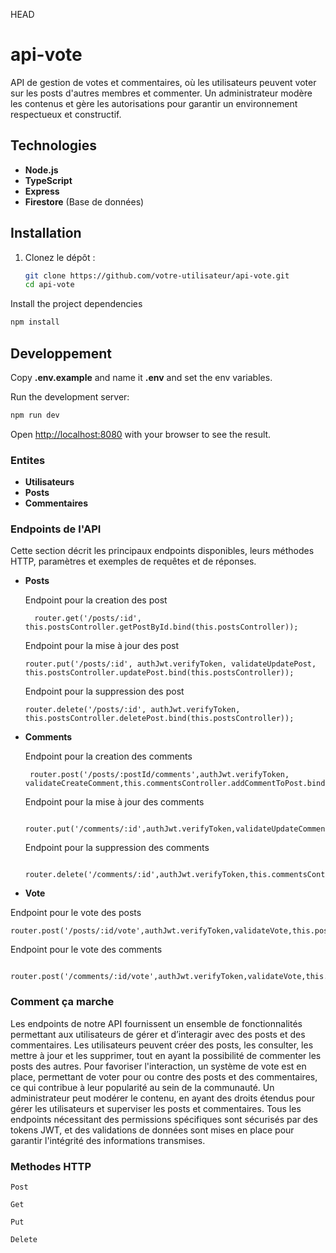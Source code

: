  HEAD
# api-vote
API de gestion de votes et commentaires, où les utilisateurs peuvent voter sur les posts d'autres membres et commenter. Un administrateur modère les contenus et gère les autorisations pour garantir un environnement respectueux et constructif.

## Technologies

- **Node.js**
- **TypeScript**
- **Express**
- **Firestore** (Base de données)

## Installation


1. Clonez le dépôt :
   ```bash
   git clone https://github.com/votre-utilisateur/api-vote.git
   cd api-vote
   ```
   
Install the project dependencies

```bash
npm install
```

## Developpement

Copy **.env.example** and name it **.env** and set the env variables.

Run the development server:

```bash
npm run dev
```

Open [http://localhost:8080](http://localhost:8080) with your browser to see the result.


### Entites

- **Utilisateurs**
- **Posts**
- **Commentaires**

 ### Endpoints de l'API

Cette section décrit les principaux endpoints disponibles, leurs méthodes HTTP, paramètres et exemples de requêtes et de réponses.

- **Posts**
  
  Endpoint pour la creation des post
  ```
    router.get('/posts/:id', this.postsController.getPostById.bind(this.postsController));
  ```
  Endpoint pour la mise à jour des post
  ```
  router.put('/posts/:id', authJwt.verifyToken, validateUpdatePost, this.postsController.updatePost.bind(this.postsController));
  ```
  Endpoint pour la suppression des post
  ```
  router.delete('/posts/:id', authJwt.verifyToken, this.postsController.deletePost.bind(this.postsController));
  ```

  
- **Comments**

    Endpoint pour la creation des comments
  ```
   router.post('/posts/:postId/comments',authJwt.verifyToken, validateCreateComment,this.commentsController.addCommentToPost.bind(this.commentsController));
  ```
  Endpoint pour la mise à jour des comments
  ```
   router.put('/comments/:id',authJwt.verifyToken,validateUpdateComment,this.commentsController.updateComment.bind(this.commentsController));
  ```
  Endpoint pour la suppression des comments
  ```
   router.delete('/comments/:id',authJwt.verifyToken,this.commentsController.deleteComment.bind(this.commentsController));
  ```

- **Vote**

 Endpoint pour le vote des posts
 ```
 router.post('/posts/:id/vote',authJwt.verifyToken,validateVote,this.postsController.voteOnPost.bind(this.postsController)  
 ```
 Endpoint pour le vote des comments
 ```
  router.post('/comments/:id/vote',authJwt.verifyToken,validateVote,this.commentsController.voteOnComment.bind(this.commentsController));
 ```

  ### Comment ça marche 

  Les endpoints de notre API fournissent un ensemble de fonctionnalités permettant aux utilisateurs de gérer et d’interagir avec des posts et des commentaires. Les utilisateurs peuvent créer des posts, les consulter, les mettre à jour et les supprimer, tout en ayant la possibilité de commenter les posts des autres. Pour favoriser l'interaction, un système de vote est en place, permettant de voter pour ou contre des posts et des commentaires, ce qui contribue à leur popularité au sein de la communauté. Un administrateur peut modérer le contenu, en ayant des droits étendus pour gérer les utilisateurs et superviser les posts et commentaires. Tous les endpoints nécessitant des permissions spécifiques sont sécurisés par des tokens JWT, et des validations de données sont mises en place pour garantir l'intégrité des informations transmises.

  ### Methodes HTTP

  ```
  Post
  ```
  ```
  Get
  ```
  ```
  Put
  ```
  ```
  Delete
  ```

  

